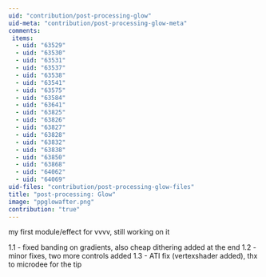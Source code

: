 ```yaml
---
uid: "contribution/post-processing-glow"
uid-meta: "contribution/post-processing-glow-meta"
comments: 
 items: 
  - uid: "63529"
  - uid: "63530"
  - uid: "63531"
  - uid: "63537"
  - uid: "63538"
  - uid: "63541"
  - uid: "63575"
  - uid: "63584"
  - uid: "63641"
  - uid: "63825"
  - uid: "63826"
  - uid: "63827"
  - uid: "63828"
  - uid: "63832"
  - uid: "63838"
  - uid: "63850"
  - uid: "63868"
  - uid: "64062"
  - uid: "64069"
uid-files: "contribution/post-processing-glow-files"
title: "post-processing: Glow"
image: "ppglowafter.png"
contribution: "true"
---
```


my first module/effect for vvvv, still working on it

1.1 - fixed banding on gradients, also cheap dithering added at the end
1.2 - minor fixes, two more controls added
1.3 - ATI fix (vertexshader added), thx to microdee for the tip

